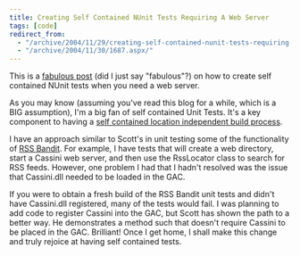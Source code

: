 ```yaml
---
title: Creating Self Contained NUnit Tests Requiring A Web Server
tags: [code]
redirect_from:
  - "/archive/2004/11/29/creating-self-contained-nunit-tests-requiring-a-web-server.aspx/"
  - "/archive/2004/11/30/1687.aspx/"
---
```


This is a [fabulous post](http://www.hanselman.com/blog/PermaLink.aspx?guid=944a5284-6b8d-4366-81e8-2e241401e1b3) (did I just say "fabulous"?) on how to create self contained NUnit tests when you need a web server.

As you may know (assuming you've read this blog for a while, which is a BIG assumption), I'm a big fan of self contained Unit Tests. It's a key component to having a [self contained location independent build process](https://haacked.com/archive/2004/08/26/creating-a-sane-build-process.aspx).

I have an approach similar to Scott's in unit testing some of the functionality of [RSS Bandit](http://www.rssbandit.org/). For example, I have tests that will create a web directory, start a Cassini web server, and then use the RssLocator class to search for RSS feeds. However, one problem I had that I hadn't resolved was the issue that Cassini.dll needed to be loaded in the GAC.

If you were to obtain a fresh build of the RSS Bandit unit tests and didn't have Cassini.dll registered, many of the tests would fail. I was planning to add code to register Cassini into the GAC, but Scott has shown the path to a better way. He demonstrates a method such that doesn't require Cassini to be placed in the GAC. Brilliant! Once I get home, I shall make this change and truly rejoice at having self
contained tests.
